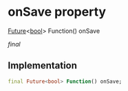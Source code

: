 


# onSave property







[Future](https://api.flutter.dev/flutter/dart-async/Future-class.html)&lt;[bool](https://api.flutter.dev/flutter/dart-core/bool-class.html)> Function() onSave
  
_<span class="feature">final</span>_






## Implementation

```dart
final Future<bool> Function() onSave;
```







